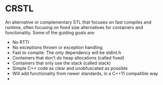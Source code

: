 # CRSTL
An alternative or complementary STL that focuses on fast compiles and runtime, often focusing on fixed size alternatives for containers and functionality. Some of the guiding goals are:

- No RTTI
- No exceptions thrown or exception handling
- Fast to compile: The only dependency will be stdint.h
- Containers that don't do heap allocations (called fixed)
- Containers that only use the stack (called stack)
- Simple C++ code as clear and unobfuscated as possible
- Will add functionality from newer standards, in a C++11 compatible way
- 

